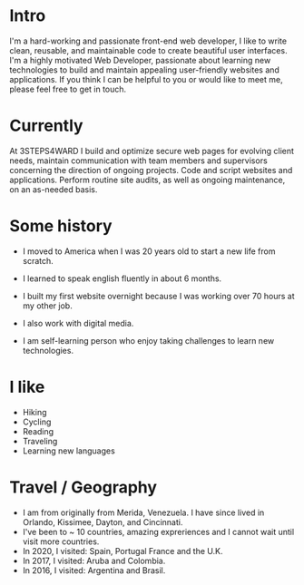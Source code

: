 
# Intro

I'm a hard-working and passionate front-end web developer, I like to write clean, reusable, and maintainable code to create beautiful user interfaces. 
I'm a highly motivated Web Developer, passionate about learning new technologies to build and maintain appealing user-friendly websites and applications. If you think I can be helpful to you or would like to meet me, please feel free to get in touch.

# Currently

At 3STEPS4WARD I build and optimize secure web pages for evolving client needs, maintain communication with team members and supervisors concerning the direction of ongoing projects. Code and script websites and applications. Perform routine site audits, as well as ongoing maintenance, on an as-needed basis.

# Some history

- I moved to America when I was 20 years old to start a new life from scratch.

- I learned to speak english fluently in about 6 months.

- I built my first website overnight because I was working over 70 hours at my other job.

- I also work with digital media.

- I am self-learning person who enjoy taking challenges to learn new technologies.


# I like

- Hiking
- Cycling
- Reading
- Traveling
- Learning new languages


# Travel / Geography

- I am from originally from Merida, Venezuela. I have since lived in Orlando, Kissimee, Dayton, and Cincinnati.
- I've been to ~ 10 countries, amazing expreriences and I cannot wait until visit more countries.
- In 2020, I visited: Spain, Portugal France and the U.K.
- In 2017, I visited: Aruba and Colombia.
- In 2016, I visited: Argentina and Brasil.



